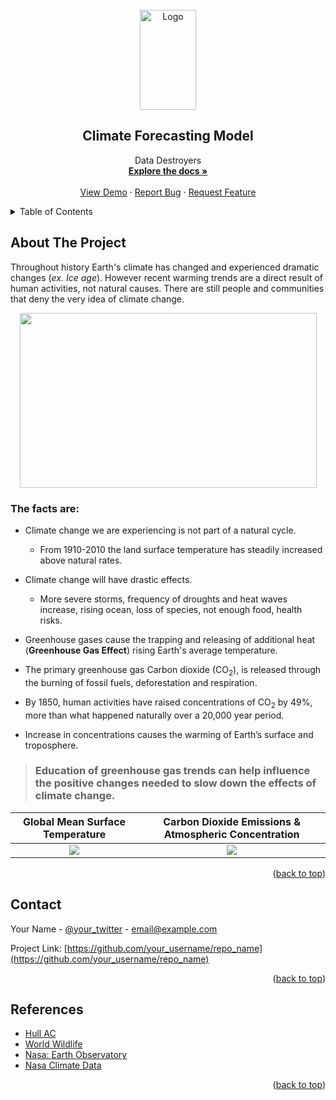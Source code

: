 <div id="top"></div>
<!--
*** Thanks for checking out the Best-README-Template. If you have a suggestion
*** that would make this better, please fork the repo and create a pull request
*** or simply open an issue with the tag "enhancement".
*** Don't forget to give the project a star!
*** Thanks again! Now go create something AMAZING! :D
-->



<!-- PROJECT SHIELDS -->
<!--
*** I'm using markdown "reference style" links for readability.
*** Reference links are enclosed in brackets [ ] instead of parentheses ( ).
*** See the bottom of this document for the declaration of the reference variables
*** for contributors-url, forks-url, etc. This is an optional, concise syntax you may use.
*** https://www.markdownguide.org/basic-syntax/#reference-style-links
-->

<!-- PROJECT LOGO -->
<br />
<div align="center">
  <a href="https://www.youtube.com/watch?v=AyOqGRjVtls">
    <img src="qmind.png" alt="Logo" width="90" height="160">
  </a>

  <h2 align="center">Climate Forecasting Model</h2>

  <p align="center">
    Data Destroyers
    <br />
    <a href="https://github.com/othneildrew/Best-README-Template"><strong>Explore the docs »</strong></a>
    <br />
    <br />
    <a href="https://github.com/othneildrew/Best-README-Template">View Demo</a>
    ·
    <a href="https://github.com/othneildrew/Best-README-Template/issues">Report Bug</a>
    ·
    <a href="https://github.com/othneildrew/Best-README-Template/issues">Request Feature</a>
  </p>
</div>

<!-- TABLE OF CONTENTS -->
<details>
  <summary>Table of Contents</summary>
  <ol>
    <li>
      <a href="#about-the-project">About The Project</a>
      <ul>
        <li><a href="#built-with">Built With</a></li>
      </ul>
    </li>
    <li>
      <a href="#getting-started">Getting Started</a>
      <ul>
        <li><a href="#prerequisites">Prerequisites</a></li>
        <li><a href="#installation">Installation</a></li>
      </ul>
    </li>
    <li><a href="#usage">Usage</a></li>
    <li><a href="#roadmap">Roadmap</a></li>
    <li><a href="#contributing">Contributing</a></li>
    <li><a href="#license">License</a></li>
    <li><a href="#contact">Contact</a></li>
    <li><a href="#acknowledgments">Acknowledgments</a></li>
  </ol>
</details>

<!-- ABOUT THE PROJECT -->
## About The Project

Throughout history Earth's climate has changed and experienced dramatic changes (*ex. Ice age*). However recent warming trends are a direct result of human activities, not natural causes. There are still people and communities that deny the very idea of climate change.

<p align="center">  
<img src = "https://www.azocleantech.com/images/Article_Images/ImageForArticle_898(1).jpg" width="475" height="280">   
 </p>

### The facts are:
  * Climate change we are experiencing is not part of a natural cycle.
    * From 1910-2010 the land surface temperature has steadily increased above natural rates.

  * Climate change will have drastic effects.  
    * More severe storms, frequency of droughts and heat waves increase, rising ocean, loss of species, not enough food, health risks. 

* Greenhouse gases cause the trapping and releasing of additional heat (**Greenhouse Gas Effect**) rising Earth's average temperature.
* The primary greenhouse gas Carbon dioxide (CO<sub>2</sub>), is released through the burning of fossil fuels, deforestation and respiration. 
* By 1850, human activities have raised concentrations of CO<sub>2</sub> by 49%, more than what happened naturally over a 20,000 year period.
* Increase in concentrations causes the warming of Earth’s surface and troposphere.
> ### Education of greenhouse gas trends can help influence the positive changes needed to slow down the effects of climate change.
Global Mean Surface Temperature  |  Carbon Dioxide Emissions & Atmospheric Concentration
:-------------------------:|:-------------------------:
![](https://www.climate.gov/sites/default/files/styles/full_width_620_original_image/public/2021-07/CO2_emissions_vs_concentrations_1751-2020_1400x700.gif?itok=by3TWT77)  |  ![](https://earthobservatory.nasa.gov/ContentFeature/GlobalWarming/images/giss_temperature.png)

<p align="right">(<a href="#top">back to top</a>)</p>

<!-- CONTACT -->
## Contact

Your Name - [@your_twitter](https://twitter.com/your_username) - email@example.com

Project Link: [https://github.com/your_username/repo_name](https://github.com/your_username/repo_name)

<p align="right">(<a href="#top">back to top</a>)</p>



<!-- REFERENCES -->
## References

* [Hull AC](https://www.hull.ac.uk/special/blog/why-people-still-believe-climate-change-is-fake-and-why-we-know-theyre-wrong)
* [World Wildlife](https://www.worldwildlife.org/threats/effects-of-climate-change#:~:text=More%20frequent%20and%20intense%20drought,on%20people's%20livelihoods%20and%20communities.&text=As%20climate%20change%20worsens%2C%20dangerous,becoming%20more%20frequent%20or%20severe)
* [Nasa: Earth Observatory](https://earthobservatory.nasa.gov/features/GlobalWarming/page2.php )
* [Nasa Climate Data](https://climate.nasa.gov/vital-signs/global-temperature/)

<p align="right">(<a href="#top">back to top</a>)</p>



<!-- MARKDOWN LINKS & IMAGES -->
<!-- https://www.markdownguide.org/basic-syntax/#reference-style-links -->
[contributors-shield]: https://img.shields.io/github/contributors/othneildrew/Best-README-Template.svg?style=for-the-badge
[contributors-url]: https://github.com/othneildrew/Best-README-Template/graphs/contributors
[forks-shield]: https://img.shields.io/github/forks/othneildrew/Best-README-Template.svg?style=for-the-badge
[forks-url]: https://github.com/othneildrew/Best-README-Template/network/members
[stars-shield]: https://img.shields.io/github/stars/othneildrew/Best-README-Template.svg?style=for-the-badge
[stars-url]: https://github.com/othneildrew/Best-README-Template/stargazers
[issues-shield]: https://img.shields.io/github/issues/othneildrew/Best-README-Template.svg?style=for-the-badge
[issues-url]: https://github.com/othneildrew/Best-README-Template/issues
[license-shield]: https://img.shields.io/github/license/othneildrew/Best-README-Template.svg?style=for-the-badge
[license-url]: https://github.com/othneildrew/Best-README-Template/blob/master/LICENSE.txt
[linkedin-shield]: https://img.shields.io/badge/-LinkedIn-black.svg?style=for-the-badge&logo=linkedin&colorB=555
[linkedin-url]: https://linkedin.com/in/othneildrew
[product-screenshot]: images/screenshot.png
